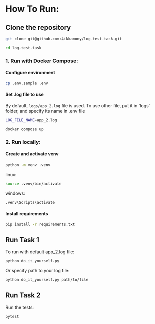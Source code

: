 # How To Run:


## Clone the repository
```sh
git clone git@github.com:4ikkamony/log-test-task.git
```

```sh
cd log-test-task
```

### 1. Run with Docker Compose:

#### Configure environment

```sh
cp .env.sample .env
```

#### Set .log file to use
By default, ```logs/app_2.log``` file is used.
To use other file, put it in 'logs' folder, and specify its name in .env file
```sh
LOG_FILE_NAME=app_2.log
```

```sh
docker compose up
```

### 2. Run locally:

#### Create and activate venv
```sh
python -m venv .venv
```

linux:
```sh
source .venv/bin/activate
```

windows:
```sh
.venv\Scripts\activate
```

#### Install requirements
```sh
pip install -r requirements.txt
```

## Run Task 1
To run with default app_2.log file:
```sh
python do_it_yourself.py
```
Or specify path to your log file:
```sh
python do_it_yourself.py path/to/file
 ```

## Run Task 2
Run the tests:
```sh
pytest
```

